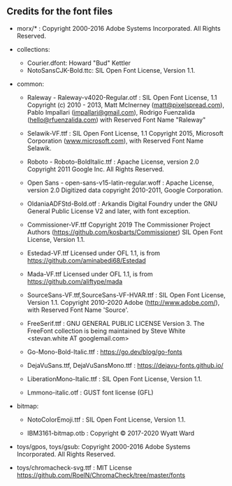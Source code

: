 ## Credits for the font files

- morx/* : 
    Copyright 2000-2016 Adobe Systems Incorporated. All Rights Reserved.

- collections:
    - Courier.dfont: Howard "Bud" Kettler
    - NotoSansCJK-Bold.ttc: SIL Open Font License, Version 1.1.

- common:
    - Raleway - Raleway-v4020-Regular.otf : SIL Open Font License, 1.1
	Copyright (c) 2010 - 2013, Matt McInerney (matt@pixelspread.com), Pablo Impallari (impallari@gmail.com), Rodrigo Fuenzalida (hello@rfuenzalida.com) with Reserved Font Name "Raleway"

    - Selawik-VF.ttf : SIL Open Font License, 1.1 Copyright 2015, Microsoft Corporation (www.microsoft.com), with Reserved Font Name Selawik.

    - Roboto - Roboto-BoldItalic.ttf : Apache License, version 2.0
	Copyright 2011 Google Inc. All Rights Reserved.

    - Open Sans - open-sans-v15-latin-regular.woff : Apache License, version 2.0
	Digitized data copyright 2010-2011, Google Corporation.

    - OldaniaADFStd-Bold.otf : Arkandis Digital Foundry under the GNU General Public License V2 and later, with font exception.

    - Commissioner-VF.ttf
	Copyright 2019 The Commissioner Project Authors (https://github.com/kosbarts/Commissioner)
	SIL Open Font License, Version 1.1.

    - Estedad-VF.ttf
	Licensed under OFL 1.1, is from https://github.com/aminabedi68/Estedad
 
    - Mada-VF.ttf
	Licensed under OFL 1.1, is from https://github.com/aliftype/mada
 
    - SourceSans-VF.ttf,SourceSans-VF-HVAR.ttf : SIL Open Font License, Version 1.1. Copyright 2010-2020 Adobe (http://www.adobe.com/), with Reserved Font Name 'Source'.

    - FreeSerif.ttf : GNU GENERAL PUBLIC LICENSE  Version 3. The FreeFont collection is being maintained by Steve White <stevan.white AT googlemail.com>

    - Go-Mono-Bold-Italic.ttf : https://go.dev/blog/go-fonts

    - DejaVuSans.ttf, DejaVuSansMono.ttf : https://dejavu-fonts.github.io/

    - LiberationMono-Italic.ttf : SIL Open Font License, Version 1.1.

    - Lmmono-italic.otf : GUST font license (GFL)

- bitmap:
    - NotoColorEmoji.ttf : SIL Open Font License, Version 1.1.

    - IBM3161-bitmap.otb : Copyright © 2017-2020 Wyatt Ward
    
- toys/gpos, toys/gsub: Copyright 2000-2016 Adobe Systems Incorporated. All Rights Reserved.

- toys/chromacheck-svg.ttf : MIT License https://github.com/RoelN/ChromaCheck/tree/master/fonts
